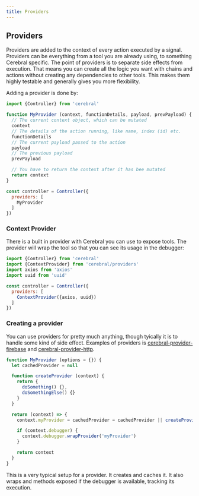 ```yaml
---
title: Providers
---
```


## Providers

Providers are added to the context of every action executed by a signal. Providers can be everything from a tool you are already using, to something Cerebral specific. The point of providers is to separate side effects from execution. That means you can create all the logic you want with chains and actions without creating any dependencies to other tools. This makes them highly testable and generally gives you more flexibility.

Adding a provider is done by:

```js
import {Controller} from 'cerebral'

function MyProvider (context, functionDetails, payload, prevPayload) {
  // The current context object, which can be mutated
  context
  // The details of the action running, like name, index (id) etc.
  functionDetails
  // The current payload passed to the action
  payload
  // The previous payload
  prevPayload

  // You have to return the context after it has bee mutated
  return context
}

const controller = Controller({
  providers: [
    MyProvider
  ]
})
```

### Context Provider
There is a built in provider with Cerebral you can use to expose tools. The provider will wrap the tool so that you can see its usage in the debugger:

```js
import {Controller} from 'cerebral'
import {ContextProvider} from 'cerebral/providers'
import axios from 'axios'
import uuid from 'uuid'

const controller = Controller({
  providers: [
    ContextProvider({axios, uuid})
  ]
})
```

### Creating a provider
You can use providers for pretty much anything, though tyically it is to handle some kind of side effect. Examples of providers is [cerebral-provider-firebase](https://github.com/cerebral/cerebral/tree/master/packages/cerebral-provider-firebase) and [cerebral-provider-http](https://github.com/cerebral/cerebral/tree/master/packages/cerebral-provider-http).

```js
function MyProvider (options = {}) {
  let cachedProvider = null

  function createProvider (context) {
    return {
      doSomething() {},
      doSomethingElse() {}
    }
  }

  return (context) => {
    context.myProvider = cachedProvider = cachedProvider || createProvider(context)

    if (context.debugger) {
      context.debugger.wrapProvider('myProvider')
    }

    return context
  }
}
```

This is a very typical setup for a provider. It creates and caches it. It also wraps and methods exposed if the debugger is available, tracking its execution.

